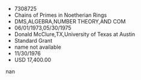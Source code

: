 
* 7308725
* Chains of Primes in Noetherian Rings
* DMS,ALGEBRA,NUMBER THEORY,AND COM
* 06/01/1973,05/30/1975
* Donald McClure,TX,University of Texas at Austin
* Standard Grant
*   name not available
* 11/30/1976
* USD 17,400.00

nan
